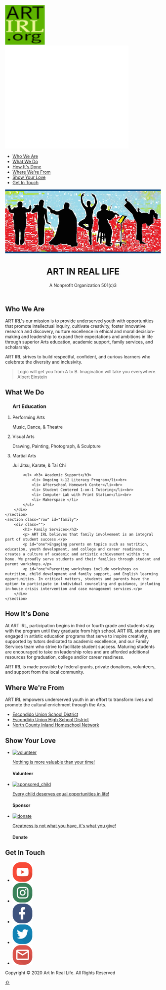 <!doctype html>
<html lang="en">
<head>
    <meta charset="UTF-8">
    <title>Art-IRL.org</title>
    <meta name="viewport" content="width=device-width, initial-scale=1">
    <link rel="stylesheet" href="styles.css">
    <link rel="stylesheet" href="css/mygallery.css">
    <link rel="stylesheet" href="css/lightbox.css">
</head>
<body>
    <nav id="globalnav">
    <a href="#" id="logo"><img src="images/ARTIRL.svg" alt="ART-IRL-logo"></a>
    <a href="#" id="menu"><img src="images/menu-ivory.svg" alt="menu"></a>
        <ul id="tab">
            <li><a href="#about">Who We Are</a></li>
            <li><a href="#what">What We Do</a></li>
            <li><a href="#how">How It's Done</a></li> 
            <li><a href="#location">Where We're From</a></li>
            <li><a href="#support">Show Your Love</a></li>
            <li><a href="#contact">Get In Touch</a></li>
        </ul>
    </nav>
    <header id="top">
        <a href="#"><img id="desktop" src="images/artpic_BGwithBORDER.jpg"></a>
        <div id="title">
          <h1>ART IN REAL LIFE</h1>
          <p id="byline>">A Nonprofit Organization 501(c)3</p>
        </div>
    </header>
    <main id="content">
    <article id="about">
        <h2>Who We Are</h2>
        <p id="one"> ART IRL's our mission is to provide underserved youth with opportunities that promote intellectual inquiry, cultivate creativity, foster innovative research and discovery, nurture excellence in ethical and moral decision-making and leadership to expand their expectations and ambitions in life through superior Arts education, academic support, family services, and scholarship.</p>
        <p>ART IRL strives to build respectful, confident, and curious learners who celebrate the diversity and inclusivity.<blockquote>
        Logic will get you from A to B. Imagination will take you everywhere. Albert Einstein
        </blockquote>
    </article>
    <article id="what"><h2>What We Do</h2>
        <section class="column">           
            <div class="art">
            <ol><h3> Art Education</h3>
              <li>Performing Arts</li>
                <p>Music, Dance, &amp; Theatre</p>
              <li>Visual Arts</li>
                <p>Drawing, Painting, Photograph, &amp; Sculpture</p>
              <li>Martial Arts</li>
                <p>Jui Jitsu, Karate, &amp; Tai Chi</p>
            </ol>
            </div>
            <div class="" id="academic">
           
            <ul> <h3> Academic Support</h3>
                <li> Ongoing k-12 Literacy Program</li><br>
                <li> Afterschool Homework Center</li><br>
                <li> Student Centered 1-on-1 Tutoring</li><br>
                <li> Computer Lab with Print Station</li><br>
                <li> Makerspace </li>
            </ul>
        </div>
    </section>
    <section class="row" id="family">      
        <div class="">
            <h3> Family Services</h3>
            <p> ART IRL believes that family involvement is an integral part of student success.</p>
            <p id="one">Engaging parents on topics such as nutrition, education, youth development, and college and career readiness, creates a culture of academic and artistic achievement within the home. We proudly serve students and their families through student and parent workshops.</p>
            <p id="one">Parenting workshops include workshops on nutrition, child development and family support, and English learning opportunities. In critical matters, students and parents have the option to participate in individual counseling and guidance, including in-house crisis intervention and case management services.</p>
        </div>
    </section>
</article>
    <article id="how">
<!--    MAYBE insert 3 ICON img tags for art, academics, family-->
            <h2> How It's Done</h2>
            <p> At ART IRL, participation begins in third or fourth grade and students stay with the program until they graduate from high school. ART IRL students are engaged in artistic education programs that serve to inspire creativity, supported by tutors dedicated to academic excellence, and our Family Services team who strive to facilitate student success. Maturing students are encouraged to take on leadership roles and are afforded additional resources for graduation, college and/or career readiness.</p>
            <p id="possible"> ART IRL is made possible by federal grants, private donations, volunteers, and support from the local community.</p>
        </article>
    <article id="location">
            <h2> Where We're From</h2>
            <p> ART IRL empowers underserved youth in an effort to transform lives and promote the cultural enrichment through the Arts.</p>
            <ul>
                <li><a href="https://eusd.org/" target="_blank">Escondido Union School District</a></li>
                <li><a href="https://www.euhsd.org/" target="_blank">Escondido Union High School District</a></li>
                <li><a href="https://www.sandiegocountyschools.com/homeschool-resources" target="_blank">North County Inland Homeschool Network</a></li>
            </ul>
        </article>
    <article id="support">
<!-- ////// ADD LINKS TO PLEDGE FORMS FOR VOLUNTEER, SPONSOR, &, DONATE //////-->
<!--    MAYBE insert 3 PHOTO img tags for art, academics, family-->
            <h2> Show Your Love</h2>                   
                <ul class="gallery three">
                <li class=""><a href="#"><img src="images/helpinghands.jpg" alt="volunteer"/></a>
                  <p class= "overlay"><a href="images/helpinghands.jpg" data-lightbox="contribute">Nothing is more valuable than your time!</a></p>
                    <h4>Volunteer</h4>
                </li>          
                <li class=""><a href="#"><img src="images/arthappens.jpg" alt="sponsored_child"/></a>
                   <p class= "overlay"><a href="images/arthappens.jpg" data-lightbox="contribute">Every child deserves equal opportunities in life!</a></p>
                    <h4>Sponsor</h4>
                </li>        
                <li class=""><a href="#"><img src="images/groot.jpg" alt="donate"/></a>
                   <p class= "overlay"><a href="images/groot.jpg" data-lightbox="contribute">Greatness is not what you have, it's what you give!</a></p>
                    <h4> Donate</h4>
                </li>
                </ul>
        </article>
    <article id="contact">
            <h2> Get In Touch </h2>
<!-- insert ICON image tags, Youtube, Insta, FB, Twitter, email        -->
          <ul id="social" class="gallery five">
            <li><a href="#"><img id="YouTube" src="images/iconfinder_icon-youtube-material-design_3185252.png"></a></li>
            <li><a href="#"><img id="Instagram" src="images/iconfinder_icon-instagram-material-design_3185257.png"></a></li>
            <li><a href="#"><img id="Facebook" src="images/iconfinder_icon-facebook-material-design_3185259.png"></a></li>
            <li><a href="#"><img id="Twitter" src="images/iconfinder_icon-twitter-material-design_3185254.png"></a></li>
            <li><a href="mailto:info@artirl.org"><img id="Email" src="images/iconfinder_icon-email-material-design_3185260.png"></a></li>
            </ul>
        </article>        
    </main>    
<!--///// EVENTUALLY THIS WEBSITE WILL NEED TO INCLUDE:
A STUDENT REGISTRATION FORM
VOLUNTEER REGISTRATION FORM
SPONSOR & DONATION PLEDGE CARDS
PROGRAM SCHEDULES & LAB HOURS
SERVICE LOCATION OFFICE HOURS
CORPORATE OFFICE ADDRESS 
ADMINISTRATION'S BIOS
WORKING SOCIAL MEDIA LINKS!!!!
/////-->
    <footer> 
   <p> Copyright © 2020 Art In Real Life. All Rights Reserved</p>    
    <a href="#top" id="backtotop" Title="Back to Top ">&#8679;</a>
    </footer>    
    <script src="js/jquery-3.5.1.min.js"></script>
<!--    Mobile Menu Toggle   -->
    <script>
    $(document).ready(function(){
        // MENU BUTTON TOGGLE
        $("#globalnav").click(function(){
            $("#globalnav").toggleClass("nav_open");
        });
        //REMOVE nav_open CLASS WHEN LINK IS CLICKED
        $("#globalnav ul li a #tab").click(function(){
            $("#globalnav").removeClass("nav_open");
        });
       // FADE IN-OUT BACKTOTOP HTMLButtonElement
        $(window).scroll(function(){
            if ($(this).scrollTop() >600) {
                // DO THIS IF TRUE
                $("#backtotop").fadeIn();
            } else {
                // DO THIS IF FALSE
                $("#backtotop").fadeOut();
            }
        });
     // END DOCUMENT READY FUNCTION
     });
        
    // NEW SMOOTH SCROLL    
    $(document).on('click', 'a[href^="#"]', function (event) {
        event.preventDefault();

        $('html, body').animate({
            scrollTop: $($.attr(this, 'href')).offset().top - 70
        }, 500);
    });
    </script>
    <script src="js/lightbox.js" ></script>
</body>
</html>

